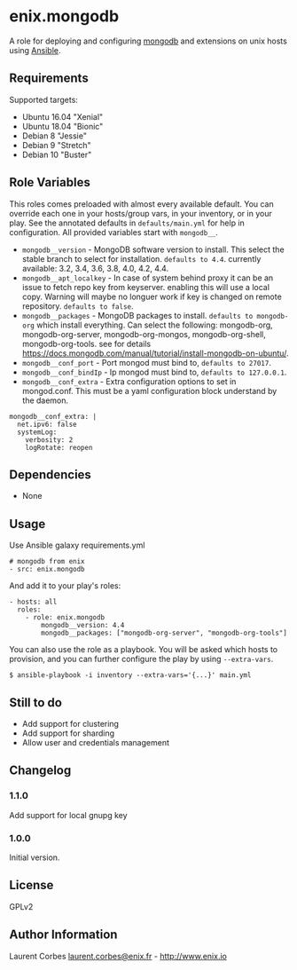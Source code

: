enix.mongodb
=================

A role for deploying and configuring [mongodb](http://www.mongodb.com) and extensions on unix hosts using [Ansible](http://www.ansible.com/).


Requirements
------------

Supported targets:

- Ubuntu 16.04 "Xenial"
- Ubuntu 18.04 "Bionic"
- Debian 8 "Jessie"
- Debian 9 "Stretch"
- Debian 10 "Buster"


Role Variables
--------------

This roles comes preloaded with almost every available default. You can override each one in your hosts/group vars, in your inventory, or in your play. See the annotated defaults in `defaults/main.yml` for help in configuration. All provided variables start with `mongodb__`.

- `mongodb__version` - MongoDB software version to install. This select the stable branch to select for installation. `defaults to 4.4`. currently available: 3.2, 3.4, 3.6, 3.8, 4.0, 4.2, 4.4.
- `mongodb__apt_localkey` - In case of system behind proxy it can be an issue to fetch repo key from keyserver. enabling this will use a local copy. Warning will maybe no longuer work if key is changed on remote repository. `defaults to false`.
- `mongodb__packages` - MongoDB packages to install. `defaults to mongodb-org` which install everything. Can select the following: mongodb-org, mongodb-org-server, mongodb-org-mongos, mongodb-org-shell, mongodb-org-tools. see for details https://docs.mongodb.com/manual/tutorial/install-mongodb-on-ubuntu/.
- `mongodb__conf_port` - Port mongod must bind to, `defaults to 27017`.
- `mongodb__conf_bindIp` - Ip mongod must bind to, `defaults to 127.0.0.1`.
- `mongodb__conf_extra` - Extra configuration options to set in mongod.conf. This must be a yaml configuration block understand by the daemon.
```
mongodb__conf_extra: |
  net.ipv6: false
  systemLog:
    verbosity: 2
    logRotate: reopen
```


Dependencies
------------

- None

Usage
-----

Use Ansible galaxy requirements.yml

    # mongodb from enix
    - src: enix.mongodb

And add it to your play's roles:

    - hosts: all
      roles:
        - role: enix.mongodb
            mongodb__version: 4.4
            mongodb__packages: ["mongodb-org-server", "mongodb-org-tools"]

You can also use the role as a playbook. You will be asked which hosts to provision, and you can further configure the play by using `--extra-vars`.

    $ ansible-playbook -i inventory --extra-vars='{...}' main.yml

Still to do
-----------

- Add support for clustering
- Add support for sharding
- Allow user and credentials management


Changelog
---------

### 1.1.0

Add support for local gnupg key

### 1.0.0

Initial version.

License
-------

GPLv2

Author Information
------------------

Laurent Corbes <laurent.corbes@enix.fr> - http://www.enix.io
